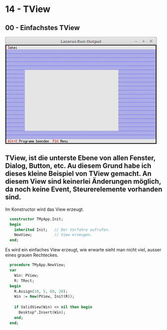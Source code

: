 # 14 - TView
## 00 - Einfachstes TView

![image.png](image.png)

<b>TView</b>, ist die unterste Ebene von allen Fenster, Dialog, Button, etc.
Au diesem Grund habe ich dieses kleine Beispiel von <b>TView</b> gemacht.
An diesem View sind keinerlei Änderungen möglich, da noch keine Event, Steurerelemente vorhanden sind.
---
Im Konstructor wird das View erzeugt.

```pascal
  constructor TMyApp.Init;
  begin
    inherited Init;   // Der Vorfahre aufrufen.
    NewView;          // View erzeugen.
  end;
```

Es wird ein einfaches View erzeugt, wie erwarte sieht man nicht viel, ausser eines grauen Rechteckes.

```pascal
  procedure TMyApp.NewView;
  var
    Win: PView;
    R: TRect;
  begin
    R.Assign(10, 5, 60, 20);
    Win := New(PView, Init(R));

    if ValidView(Win) <> nil then begin
      Desktop^.Insert(Win);
    end;
  end;
```


